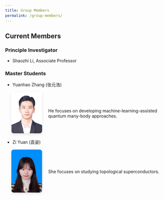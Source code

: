 ```yaml
---
title: Group Members
permalink: /group-members/
---
```


## Current Members

### Principle Investigator
- Shaozhi Li, Associate Professor


### Master Students
- Yuanhao Zhang (张元浩)
<div style="display: flex; align-items: center; margin: 15px 0 15px 20px; gap: 20px;">
    <div style="flex-shrink: 0;">
      <img src="../images/zhangyuanhao.jpg" width="100" style="border-radius: 8px; box-shadow: 0 4px 8px rgba(0,0,0,0.1);">
    </div>
    <div style="font-style: regular;">
      He focuses on developing machine-learning-assisted quantum many-body approaches.
    </div>
  </div>

- Zi Yuan (袁姿)
<div style="display: flex; align-items: center; margin: 15px 0 15px 20px; gap: 20px;">
    <div style="flex-shrink: 0;">
      <img src="../images/yuanzi.jpg" width="100" style="border-radius: 8px; box-shadow: 0 4px 8px rgba(0,0,0,0.1);">
    </div>
    <div style="font-style: regular;">
      She focuses on studying topological superconductors.
    </div>
  </div>



